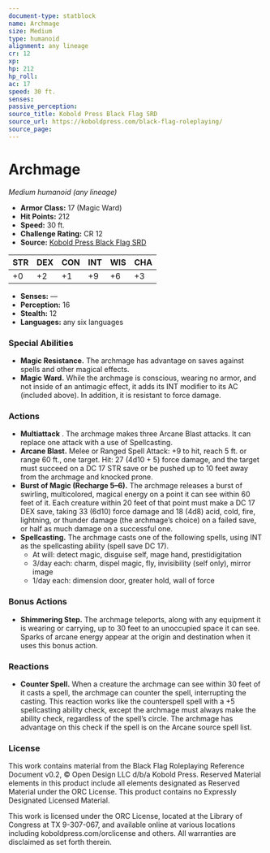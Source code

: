 ```yaml
---
document-type: statblock
name: Archmage
size: Medium
type: humanoid
alignment: any lineage
cr: 12
xp: 
hp: 212
hp_roll: 
ac: 17
speed: 30 ft.
senses: 
passive_perception: 
source_title: Kobold Press Black Flag SRD
source_url: https://koboldpress.com/black-flag-roleplaying/
source_page: 
---
```


# Archmage

*Medium humanoid (any lineage)*

- **Armor Class:** 17 (Magic Ward)
- **Hit Points:** 212
- **Speed:** 30 ft.
- **Challenge Rating:** CR 12
- **Source:** [Kobold Press Black Flag SRD](https://koboldpress.com/black-flag-roleplaying/)

| STR | DEX | CON | INT | WIS | CHA |
| --- | --- | --- | --- | --- | --- |
| +0 | +2 | +1 | +9 | +6 | +3 |

- **Senses:** —
- **Perception:** 16
- **Stealth:** 12
- **Languages:** any six languages

### Special Abilities

- **Magic Resistance.** The archmage has advantage on saves against spells and other magical effects.
- **Magic Ward.** While the archmage is conscious, wearing no armor, and not inside of an antimagic effect, it adds its INT modifier to its AC (included above). In addition, it is resistant to force damage.

### Actions

- **Multiattack** . The archmage makes three Arcane Blast attacks. It can replace one attack with a use of Spellcasting.
- **Arcane Blast.** Melee or Ranged Spell Attack: +9 to hit, reach 5 ft. or range 60 ft., one target. Hit: 27 (4d10 + 5) force damage, and the target must succeed on a DC 17 STR save or be pushed up to 10 feet away from the archmage and knocked prone.
- **Burst of Magic (Recharge 5–6).** The archmage releases a burst of swirling, multicolored, magical energy on a point it can see within 60 feet of it. Each creature within 20 feet of that point must make a DC 17 DEX save, taking 33 (6d10) force damage and 18 (4d8) acid, cold, fire, lightning, or thunder damage (the archmage’s choice) on a failed save, or half as much damage on a successful one.
- **Spellcasting.** The archmage casts one of the following spells, using INT as the spellcasting ability (spell save DC 17).
	- At will: detect magic, disguise self, mage hand, prestidigitation
	- 3/day each: charm, dispel magic, fly, invisibility (self only), mirror image
	- 1/day each: dimension door, greater hold, wall of force

### Bonus Actions

- **Shimmering Step.** The archmage teleports, along with any equipment it is wearing or carrying, up to 30 feet to an unoccupied space it can see. Sparks of arcane energy appear at the origin and destination when it uses this bonus action.

### Reactions

- **Counter Spell.** When a creature the archmage can see within 30 feet of it casts a spell, the archmage can counter the spell, interrupting the casting. This reaction works like the counterspell spell with a +5 spellcasting ability check, except the archmage must always make the ability check, regardless of the spell’s circle. The archmage has advantage on this check if the spell is on the Arcane source spell list.

### License

This work contains material from the Black Flag Roleplaying Reference Document v0.2, © Open Design LLC d/b/a Kobold Press. Reserved Material elements in this product include all elements designated as Reserved Material under the ORC License. This product contains no Expressly Designated Licensed Material.

This work is licensed under the ORC License, located at the Library of Congress at TX 9-307-067, and available online at various locations including koboldpress.com/orclicense and others. All warranties are disclaimed as set forth therein.
